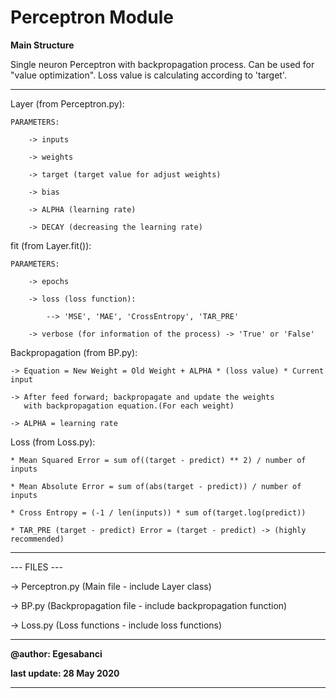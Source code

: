# Perceptron Module

**Main Structure**

Single neuron Perceptron with
backpropagation process.
Can be used for "value optimization".
Loss value is calculating according
to 'target'.

---

Layer (from Perceptron.py):

	PARAMETERS:
	
		-> inputs
		
		-> weights
		
		-> target (target value for adjust weights)
		
		-> bias
		
		-> ALPHA (learning rate)
		
		-> DECAY (decreasing the learning rate)
		

fit (from Layer.fit()):

	PARAMETERS:
	
		-> epochs
		
		-> loss (loss function):
		
			--> 'MSE', 'MAE', 'CrossEntropy', 'TAR_PRE'
			
		-> verbose (for information of the process) -> 'True' or 'False'
		

Backpropagation (from BP.py):

	-> Equation = New Weight = Old Weight + ALPHA * (loss value) * Current input
	
	-> After feed forward; backpropagate and update the weights
	   with backpropagation equation.(For each weight)
	   
	-> ALPHA = learning rate


Loss (from Loss.py):

	* Mean Squared Error = sum of((target - predict) ** 2) / number of inputs 
	
	* Mean Absolute Error = sum of(abs(target - predict)) / number of inputs
	
	* Cross Entropy = (-1 / len(inputs)) * sum of(target.log(predict))
	
	* TAR_PRE (target - predict) Error = (target - predict) -> (highly recommended) 
	
-----

--- FILES ---

-> Perceptron.py (Main file - include Layer class)

-> BP.py (Backpropagation file - include backpropagation function)

-> Loss.py (Loss functions - include loss functions)


---
**@author: Egesabanci**

**last update: 28 May 2020**

---
